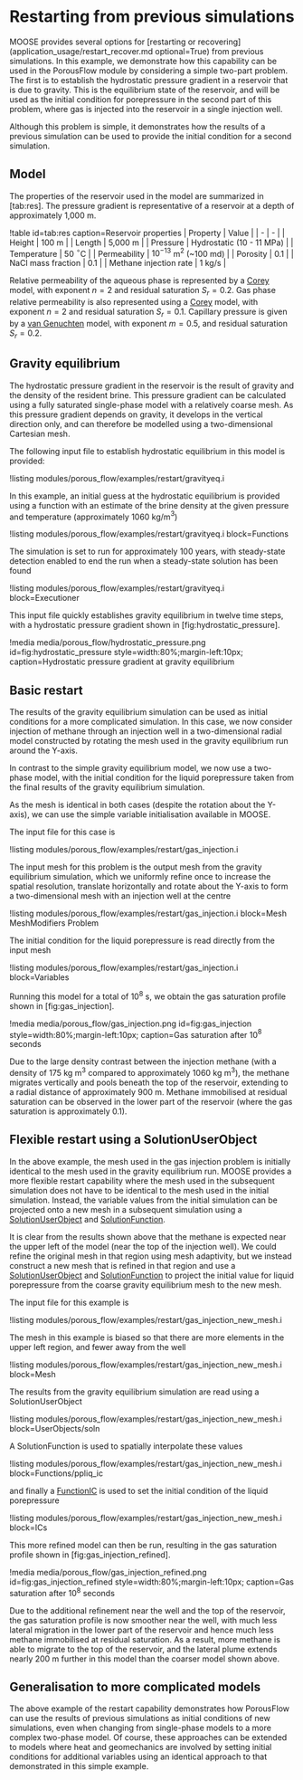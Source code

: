 # Restarting from previous simulations

MOOSE provides several options for [restarting or recovering](application_usage/restart_recover.md optional=True) from previous simulations. In this example, we demonstrate how this capability can be used in the PorousFlow module by considering a simple two-part problem. The first is to establish the hydrostatic pressure gradient in a reservoir that is due to gravity. This is the equilibrium state of the reservoir, and will be used as the initial condition for porepressure in the second part of this problem, where gas is injected into the reservoir in a single injection well.

Although this problem is simple, it demonstrates how the results of a previous simulation can be used to provide the initial condition for a second simulation.

## Model

The properties of the reservoir used in the model are summarized in [tab:res]. The pressure gradient is
representative of a reservoir at a depth of approximately 1,000 m.

!table id=tab:res caption=Reservoir properties
| Property |  Value |
| - | - |
| Height | 100 m |
| Length | 5,000 m |
| Pressure | Hydrostatic (10 - 11 MPa) |
| Temperature | 50 $^{\circ}$C |
| Permeability | $10^{-13}$ m$^2$ (~100 md) |
| Porosity | 0.1 |
| NaCl mass fraction | 0.1 |
| Methane injection rate | 1 kg/s |

Relative permeability of the aqueous phase is represented by a [Corey](/PorousFlowRelativePermeabilityCorey.md) model, with exponent $n = 2$ and residual saturation
$S_{r} = 0.2$. Gas phase relative permeability is also represented using a [Corey](/PorousFlowRelativePermeabilityCorey.md) model, with exponent $n = 2$ and residual saturation $S_r = 0.1$. Capillary pressure is given by a [van Genuchten](/PorousFlowCapillaryPressureVG.md) model, with exponent $m = 0.5$, and residual saturation $S_{r} = 0.2$.


## Gravity equilibrium

The hydrostatic pressure gradient in the reservoir is the result of gravity and the density of the resident brine. This pressure gradient can be calculated using a fully saturated single-phase model with a relatively coarse mesh. As this pressure gradient depends on gravity, it develops in the vertical direction only, and can therefore be modelled using a two-dimensional Cartesian mesh.

The following input file to establish hydrostatic equilibrium in this model is provided:

!listing modules/porous_flow/examples/restart/gravityeq.i

In this example, an initial guess at the hydrostatic equilibrium is provided using a function with an estimate of the brine density at the given pressure and temperature (approximately 1060 kg/m$^3$)

!listing modules/porous_flow/examples/restart/gravityeq.i block=Functions

The simulation is set to run for approximately 100 years, with steady-state detection enabled to end the run when a steady-state solution has been found

!listing modules/porous_flow/examples/restart/gravityeq.i block=Executioner

This input file quickly establishes gravity equilibrium in twelve time steps, with a hydrostatic pressure gradient shown in [fig:hydrostatic_pressure].

!media media/porous_flow/hydrostatic_pressure.png
       id=fig:hydrostatic_pressure
       style=width:80%;margin-left:10px;
       caption=Hydrostatic pressure gradient at gravity equilibrium

## Basic restart

The results of the gravity equilibrium simulation can be used as initial conditions for a more complicated simulation. In this case, we now consider injection of methane through an injection well in a two-dimensional radial model constructed by rotating the mesh used in the gravity equilibrium run around the Y-axis.

In contrast to the simple gravity equilibrium model, we now use a two-phase model, with the initial condition for the liquid porepressure taken from the final results of the gravity equilibrium simulation.

As the mesh is identical in both cases (despite the rotation about the Y-axis), we can use the simple variable initialisation available in MOOSE.

The input file for this case is

!listing modules/porous_flow/examples/restart/gas_injection.i

The input mesh for this problem is the output mesh from the gravity equilibrium simulation, which we uniformly refine once to increase the spatial resolution, translate horizontally and rotate about the Y-axis to form a two-dimensional mesh with an injection well at the centre

!listing modules/porous_flow/examples/restart/gas_injection.i block=Mesh MeshModifiers Problem

The initial condition for the liquid porepressure is read directly from the input mesh

!listing modules/porous_flow/examples/restart/gas_injection.i block=Variables

Running this model for a total of 10$^8$ s, we obtain the gas saturation profile shown in [fig:gas_injection].

!media media/porous_flow/gas_injection.png
       id=fig:gas_injection
       style=width:80%;margin-left:10px;
       caption=Gas saturation after 10$^8$ seconds

Due to the large density contrast between the injection methane (with a density of 175 kg m$^3$ compared to approximately 1060 kg m$^3$), the methane migrates vertically and pools beneath the top of the reservoir, extending to a radial distance of approximately 900 m. Methane immobilised at residual saturation can be observed in the lower part of the reservoir (where the gas saturation is approximately 0.1).

## Flexible restart using a SolutionUserObject

In the above example, the mesh used in the gas injection problem is initially identical to the mesh used in the gravity equilibrium run. MOOSE provides a more flexible restart capability where the mesh used in the subsequent simulation does not have to be identical to the mesh used in the initial simulation. Instead, the variable values from the initial simulation can be projected onto a new mesh in a subsequent simulation using a [SolutionUserObject](/SolutionUserObject.md) and
[SolutionFunction](/SolutionFunction.md).

It is clear from the results shown above that the methane is expected near the upper left of the model (near the top of the injection well). We could refine the original mesh in that region using  mesh adaptivity, but we instead construct a new mesh that is refined in that region and use a [SolutionUserObject](/SolutionUserObject.md) and [SolutionFunction](/SolutionFunction.md) to project the initial value for liquid porepressure from the coarse gravity equilibrium mesh to the new mesh.

The input file for this example is

!listing modules/porous_flow/examples/restart/gas_injection_new_mesh.i

The mesh in this example is biased so that there are more elements in the upper left region, and fewer away from the well

!listing modules/porous_flow/examples/restart/gas_injection_new_mesh.i block=Mesh

The results from the gravity equilibrium simulation are read using a SolutionUserObject

!listing modules/porous_flow/examples/restart/gas_injection_new_mesh.i block=UserObjects/soln

A SolutionFunction is used to spatially interpolate these values

!listing modules/porous_flow/examples/restart/gas_injection_new_mesh.i block=Functions/ppliq_ic

and finally a [FunctionIC](/FunctionIC.md) is used to set the initial condition of the liquid porepressure

!listing modules/porous_flow/examples/restart/gas_injection_new_mesh.i block=ICs

This more refined model can then be run, resulting in the gas saturation profile shown in [fig:gas_injection_refined].

!media media/porous_flow/gas_injection_refined.png
       id=fig:gas_injection_refined
       style=width:80%;margin-left:10px;
       caption=Gas saturation after 10$^8$ seconds

Due to the additional refinement near the well and the top of the reservoir, the gas saturation profile is now smoother near the well, with much less lateral migration in the lower part of the reservoir and hence much less methane immobilised at residual saturation. As a result, more methane is able to migrate to the top of the reservoir, and the lateral plume extends nearly 200 m further in this model than the coarser model shown above.

## Generalisation to more complicated models

The above example of the restart capability demonstrates how PorousFlow can use the results of previous simulations as initial conditions of new simulations, even when changing from single-phase models to a more complex two-phase model. Of course, these approaches can be extended to models where heat and geomechanics are involved by setting initial conditions for additional variables using an identical approach to that demonstrated in this simple example.
